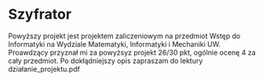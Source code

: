 # Szyfrator
Powyższy projekt jest projektem zaliczeniowym na przedmiot Wstęp do Informatyki na Wydziale Matematyki, Informatyki i Mechaniki UW.
Proawdzący przyznał mi za powyżsyz projekt 26/30 pkt, ogólnie ocenę 4 za cały przedmiot.
Po dokłądniejszy opis zapraszam do lektury działanie_projektu.pdf
